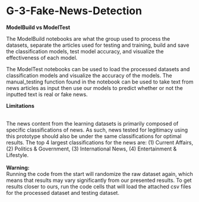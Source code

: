 # G-3-Fake-News-Detection

**ModelBuild vs ModelTest**

The ModelBuild notebooks are what the group used to process the datasets, separate the articles used for testing and training, build and save the classification models, test model accuracy, and visualize the effectiveness of each model.

The ModelTest notebooks can be used to load the processed datasets and classification models and visualize the accuracy of the models. The manual_testing function found in the notebook can be used to take text from news articles as input then use our models to predict whether or not the inputted text is real or fake news.


**Limitations**

<br> The news content from the learning datasets is primarily composed of specific classifications of news. As such, news tested for legitimacy using this prototype should also be under the same classifications for optimal results. The top 4 largest classifications for the news are: (1) Current Affairs, (2) Politics & Government, (3) International News, (4) Entertainment & Lifestyle.<br><br>
**Warning:**
<br> Running the code from the start will randomize the raw dataset again, which means that results may vary significantly from our presented results. To get results closer to ours, run the code cells that will load the attached csv files for the processed dataset and testing dataset.
